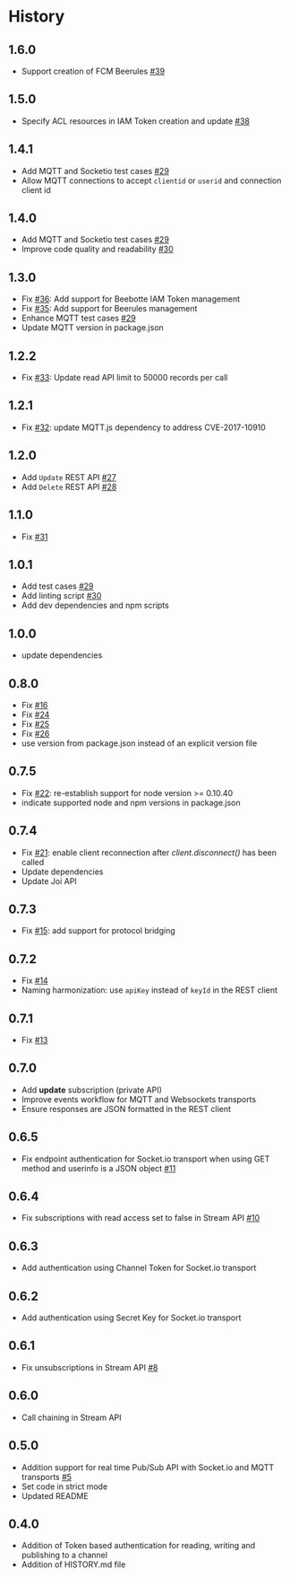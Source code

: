 History
=======
## 1.6.0
* Support creation of FCM Beerules [#39](https://github.com/beebotte/bbt_node/issues/39)

## 1.5.0
* Specify ACL resources in IAM Token creation and update [#38](https://github.com/beebotte/bbt_node/issues/38)

## 1.4.1
* Add MQTT and Socketio test cases [#29](https://github.com/beebotte/bbt_node/issues/29)
* Allow MQTT connections to accept `clientid` or `userid` and connection client id

## 1.4.0
* Add MQTT and Socketio test cases [#29](https://github.com/beebotte/bbt_node/issues/29)
* Improve code quality and readability [#30](https://github.com/beebotte/bbt_node/issues/30)

## 1.3.0
* Fix [#36](https://github.com/beebotte/bbt_node/issues/36): Add support for Beebotte IAM Token management
* Fix [#35](https://github.com/beebotte/bbt_node/issues/35): Add support for Beerules management
* Enhance MQTT test cases [#29](https://github.com/beebotte/bbt_node/issues/29)
* Update MQTT version in package.json

## 1.2.2
* Fix [#33](https://github.com/beebotte/bbt_node/issues/33): Update read API limit to 50000 records per call

## 1.2.1
* Fix [#32](https://github.com/beebotte/bbt_node/issues/32): update MQTT.js dependency to address CVE-2017-10910

## 1.2.0
* Add `Update` REST API [#27](https://github.com/beebotte/bbt_node/issues/27)
* Add `Delete` REST API [#28](https://github.com/beebotte/bbt_node/issues/28)

## 1.1.0
* Fix [#31](https://github.com/beebotte/bbt_node/issues/31)

## 1.0.1
* Add test cases [#29](https://github.com/beebotte/bbt_node/issues/29)
* Add linting script [#30](https://github.com/beebotte/bbt_node/issues/30)
* Add dev dependencies and npm scripts

## 1.0.0
* update dependencies

## 0.8.0
* Fix [#16](https://github.com/beebotte/bbt_node/issues/16)
* Fix [#24](https://github.com/beebotte/bbt_node/issues/24)
* Fix [#25](https://github.com/beebotte/bbt_node/issues/25)
* Fix [#26](https://github.com/beebotte/bbt_node/issues/26)
* use version from package.json instead of an explicit version file

## 0.7.5
* Fix [#22](https://github.com/beebotte/bbt_node/issues/22): re-establish support for node version >= 0.10.40
* indicate supported node and npm versions in package.json

## 0.7.4
* Fix [#21](https://github.com/beebotte/bbt_node/issues/21): enable client reconnection after *client.disconnect()* has been called
* Update dependencies
* Update Joi API

## 0.7.3
* Fix [#15](https://github.com/beebotte/bbt_node/issues/15): add support for protocol bridging

## 0.7.2
* Fix [#14](https://github.com/beebotte/bbt_node/issues/14)
* Naming harmonization: use `apiKey` instead of `keyId` in the REST client

## 0.7.1
* Fix [#13](https://github.com/beebotte/bbt_node/issues/13)

## 0.7.0
* Add **update** subscription (private API)
* Improve events workflow for MQTT and Websockets transports
* Ensure responses are JSON formatted in the REST client

## 0.6.5
* Fix endpoint authentication for Socket.io transport when using GET method and userinfo is a JSON object [#11](https://github.com/beebotte/bbt_node/issues/11)

## 0.6.4
* Fix subscriptions with read access set to false in Stream API [#10](https://github.com/beebotte/bbt_node/issues/10)

## 0.6.3
* Add authentication using Channel Token for Socket.io transport

## 0.6.2
* Add authentication using Secret Key for Socket.io transport

## 0.6.1
* Fix unsubscriptions in Stream API [#8](https://github.com/beebotte/bbt_node/issues/8)

## 0.6.0
* Call chaining in Stream API

## 0.5.0
* Addition support for real time Pub/Sub API with Socket.io and MQTT transports [#5](https://github.com/beebotte/bbt_node/issues/5)
* Set code in strict mode
* Updated README

## 0.4.0

* Addition of Token based authentication for reading, writing and publishing to a channel
* Addition of HISTORY.md file
